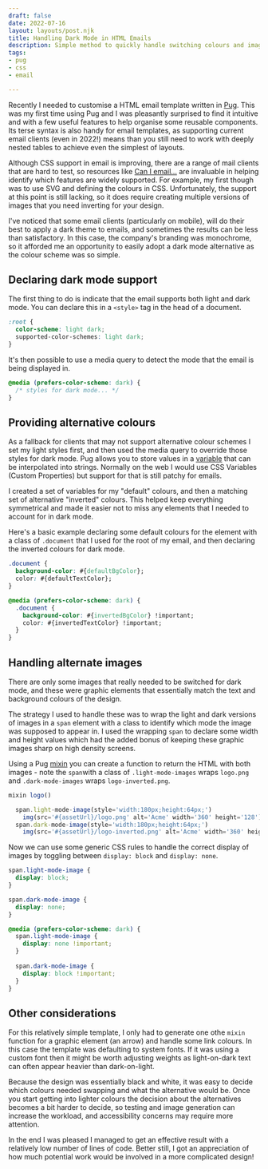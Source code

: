 ```yaml
---
draft: false
date: 2022-07-16
layout: layouts/post.njk
title: Handling Dark Mode in HTML Emails
description: Simple method to quickly handle switching colours and image in emails
tags:
- pug
- css
- email

---
```

Recently I needed to customise a HTML email template written in [Pug](https://pugjs.org/). This was my first time using Pug and I was pleasantly surprised to find it intuitive and with a few useful features to help organise some reusable components. Its terse syntax is also handy for email templates, as supporting current email clients (even in 2022!) means than you still need to work with deeply nested tables to achieve even the simplest of layouts.

Although CSS support in email is improving, there are a range of mail clients that are hard to test, so resources like [Can I email...](https://www.caniemail.com/) are invaluable in helping identify which features are widely supported. For example, my first though was to use SVG and defining the colours in CSS. Unfortunately, the support at this point is still lacking, so it does require creating multiple versions of images that you need inverting for your design.

I've noticed that some email clients (particularly on mobile), will do their best to apply a dark theme to emails, and sometimes the results can be less than satisfactory. In this case, the company's branding was monochrome, so it afforded me an opportunity to easily adopt a dark mode alternative as the colour scheme was so simple. 

## Declaring dark mode support

The first thing to do is indicate that the email supports both light and dark mode. You can declare this in a `<style>` tag in the head of a document.


```css
:root {
  color-scheme: light dark;
  supported-color-schemes: light dark;
}
```

It's then possible to use a media query to detect the mode that the email is being displayed in.

```css
@media (prefers-color-scheme: dark) {
  /* styles for dark mode... */
}
```

## Providing alternative colours

As a fallback for clients that may not support alternative colour schemes I set my light styles first, and then used the media query to override those styles for dark mode. Pug allows you to store values in a [variable](https://pugjs.org/language/interpolation.html) that can be interpolated into strings. Normally on the web I would use CSS Variables (Custom Properties) but support for that is still patchy for emails. 

I created a set of variables for my "default" colours, and then a matching set of alternative "inverted" colours. This helped keep everything symmetrical and made it easier not to miss any elements that I needed to account for in dark mode.

Here's a basic example declaring some default colours for the element with a class of `.document` that I used for the root of my email, and then declaring the inverted colours for dark mode.

```css
.document {
  background-color: #{defaultBgColor};
  color: #{defaultTextColor};
}

@media (prefers-color-scheme: dark) {
  .document {
    background-color: #{invertedBgColor} !important;
    color: #{invertedTextColor} !important;
  }
}
```

## Handling alternate images

There are only some images that really needed to be switched for dark mode, and these were graphic elements that essentially match the text and background colours of the design. 

The strategy I used to handle these was to wrap the light and dark versions of images in a `span` element with a class to identify which mode the image was supposed to appear in. I used the wrapping `span` to declare some width and height values which had the added bonus of keeping these graphic images sharp on high density screens.

Using a Pug [mixin](https://pugjs.org/language/mixins.html) you can create a function to return the HTML with both images - note the `span`with a class of `.light-mode-images` wraps `logo.png` and `.dark-mode-images` wraps `logo-inverted.png`. 


```js
mixin logo()

  span.light-mode-image(style='width:180px;height:64px;')
    img(src='#{assetUrl}/logo.png' alt='Acme' width='360' height='128')
  span.dark-mode-image(style='width:180px;height:64px;')
    img(src='#{assetUrl}/logo-inverted.png' alt='Acme' width='360' height='128')   
```

Now we can use some generic CSS rules to handle the correct display of images by toggling between `display: block` and `display: none`.

```css
span.light-mode-image {
  display: block;
}

span.dark-mode-image {
  display: none;
}

@media (prefers-color-scheme: dark) {
  span.light-mode-image {
    display: none !important;
  }
  
  span.dark-mode-image {
    display: block !important;
  }
}
```

## Other considerations

For this relatively simple template, I only had to generate one othe `mixin` function for a graphic element (an arrow) and handle some link colours. In this case the template was defaulting to system fonts. If it was using a custom font then it might be worth adjusting weights as light-on-dark text can often appear heavier than dark-on-light. 

Because the design was essentially black and white, it was easy to decide which colours needed swapping and what the alternative would be. Once you start getting into lighter colours the decision about the alternatives becomes a bit harder to decide, so testing and image generation can increase the workload, and accessibility concerns may require more attention.

In the end I was pleased I managed to get an effective result with a relatively low number of lines of code. Better still, I got an appreciation of how much potential work would be involved in a more complicated design!